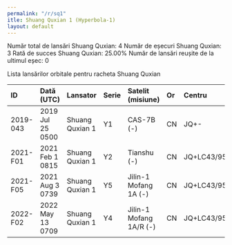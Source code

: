 ```yaml
---
permalink: "/r/sq1"
itle: Shuang Quxian 1 (Hyperbola-1)
layout: default
---
```


Număr total de lansări Shuang Quxian: 4
Număr de eșecuri Shuang Quxian: 3
Rată de succes Shuang Quxian: 25.00%
Număr de lansări reușite de la ultimul eșec: 0

Lista lansărilor orbitale pentru racheta Shuang Quxian


| ID       | Dată (UTC)       | Lansator        | Serie   | Satelit (misiune)       | Or   | Centru      | R   |
|:---------|:-----------------|:----------------|:--------|:------------------------|:-----|:------------|:----|
| 2019-043 | 2019 Jul 25 0500 | Shuang Quxian 1 | Y1      | CAS-7B (-)              | CN   | JQ+-        | S   |
| 2021-F01 | 2021 Feb  1 0815 | Shuang Quxian 1 | Y2      | Tianshu (-)             | CN   | JQ+LC43/95  | F   |
| 2021-F05 | 2021 Aug  3 0739 | Shuang Quxian 1 | Y5      | Jilin-1 Mofang 1A (-)   | CN   | JQ+LC43/95B | F   |
| 2022-F02 | 2022 May 13 0709 | Shuang Quxian 1 | Y4      | Jilin-1 Mofang 1A/R (-) | CN   | JQ+LC43/95B | F   |

